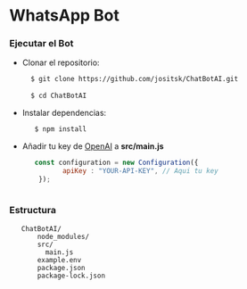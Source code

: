 # WhatsApp Bot

### Ejecutar el Bot
- Clonar el repositorio:
     ```bash
       $ git clone https://github.com/jositsk/ChatBotAI.git 
       
       $ cd ChatBotAI

     ```
- Instalar dependencias:
     ```bash
        $ npm install
     ```
- Añadir tu key de [OpenAI](https://platform.openai.com/account/api-keys) a **src/main.js**
     ```javascript
        const configuration = new Configuration({
               apiKey : "YOUR-API-KEY", // Aqui tu key
         });   
        
     ```
### Estructura
     
       ChatBotAI/
           node_modules/
           src/
             main.js
           example.env
           package.json
           package-lock.json
 
